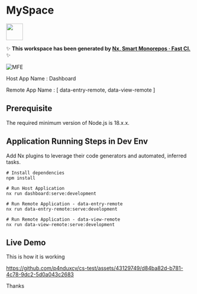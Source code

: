 # MySpace

<a alt="Nx logo" href="https://nx.dev" target="_blank" rel="noreferrer"><img src="https://raw.githubusercontent.com/nrwl/nx/master/images/nx-logo.png" width="45"></a>

✨ **This workspace has been generated by [Nx, Smart Monorepos · Fast CI.](https://nx.dev)** ✨

![MFE](https://github.com/p4nduxcv/cs-test/assets/43129749/d8624585-6418-4536-9713-5960f7f3aac5)


Host App Name : Dashboard

Remote App Name : [ data-entry-remote, data-view-remote ]

## Prerequisite

The required minimum version of Node.js is 18.x.x.

## Application Running Steps in Dev Env

Add Nx plugins to leverage their code generators and automated, inferred tasks.

```
# Install dependencies
npm install

# Run Host Application
nx run dashboard:serve:development

# Run Remote Application - data-entry-remote
nx run data-entry-remote:serve:development

# Run Remote Application - data-view-remote
nx run data-view-remote:serve:development

```
## Live Demo

This is how it is working

https://github.com/p4nduxcv/cs-test/assets/43129749/d84ba82d-b781-4c78-9dc2-5d0a043c2683

Thanks


